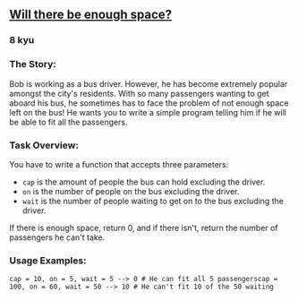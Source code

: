 <h2><a href=https://www.codewars.com/kata/5875b200d520904a04000003/train/c target="_blank">Will there be enough space?</a></h2><h3>8 kyu</h3><h3 id="the-story">The Story:</h3><p>Bob is working as a bus driver. However, he has become extremely popular amongst the city's residents. With so many passengers wanting to get aboard his bus, he sometimes has to face the problem of not enough space left on the bus! He wants you to write a simple program telling him if he will be able to fit all the passengers.</p><h3 id="task-overview">Task Overview:</h3><p>You have to write a function that accepts three parameters: </p><ul><li><code>cap</code> is the amount of people the bus can hold excluding the driver.</li><li><code>on</code> is the number of people on the bus excluding the driver.</li><li><code>wait</code> is the number of people waiting to get on to the bus excluding the driver.</li></ul><p>If there is enough space, return 0, and if there isn't, return the number of passengers he can't take.</p><h3 id="usage-examples">Usage Examples:</h3><pre><code>cap = 10, on = 5, wait = 5 --&gt; 0 # He can fit all 5 passengerscap = 100, on = 60, wait = 50 --&gt; 10 # He can't fit 10 of the 50 waiting</code></pre>